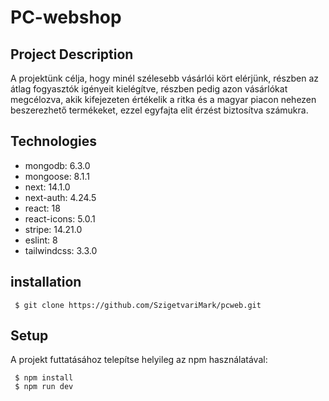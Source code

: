 # PC-webshop

## Project Description

A projektünk célja, hogy minél szélesebb vásárlói kört elérjünk, részben az átlag fogyasztók igényeit kielégítve, részben pedig azon vásárlókat megcélozva, akik kifejezeten értékelik a ritka és a magyar piacon nehezen beszerezhető termékeket, ezzel egyfajta elit érzést biztosítva számukra.

## Technologies

- mongodb: 6.3.0
- mongoose: 8.1.1
- next: 14.1.0
- next-auth: 4.24.5
- react: 18
- react-icons: 5.0.1
- stripe: 14.21.0
- eslint: 8
- tailwindcss: 3.3.0

## installation

```
 $ git clone https://github.com/SzigetvariMark/pcweb.git
```

## Setup

A projekt futtatásához telepítse helyileg az npm használatával:

```
 $ npm install
 $ npm run dev
```
